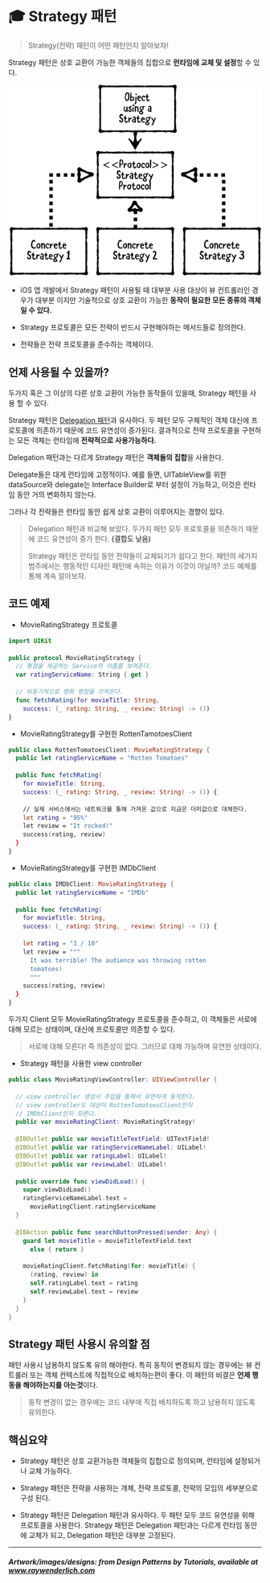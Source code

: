 # :mortar_board: Strategy 패턴

> Strategy(전략) 패턴이 어떤 패턴인지 알아보자!

Strategy 패턴은 상호 교환이 가능한 객체들의 집합으로 **런타임에 교체 및 설정**할 수 있다.

![strategy](/2.Fundamental%20Design%20Patterns/Strategy/strategy.png)

* iOS 앱 개발에서 Strategy 패턴이 사용될 때 대부분 사용 대상이 뷰 컨트롤러인 경우가 대부분 이지만 기술적으로 상호 교환이 가능한 **동작이 필요한 모든 종류의 객체일 수 있다.**

* Strategy 프로토콜은 모든 전략이 반드시 구현해야하는 메서드들로 정의한다.

* 전략들은 전략 프로토콜을 준수하는 객체이다.

## 언제 사용될 수 있을까?

두가지 혹은 그 이상의 다른 상호 교환이 가능한 동작들이 있을때, Strategy 패턴을 사용 할 수 있다.
  
Strategy 패턴은 [Delegation 패턴](/2.Fundamental%20Design%20Patterns/Delegation/DelegationPattern.md)과 유사하다. 두 패턴 모두 구체적인 객체 대신에 프로토콜에 의존하기 때문에 코드 유연성이 증가된다. 결과적으로 전략 프로토콜을 구현하는 모든 객체는 런타임에 **전략적으로 사용가능하다.**
  
Delegation 패턴과는 다르게 Strategy 패턴은 **객체들의 집합**을 사용한다.
  
Delegate들은 대게 런타임에 고정적이다. 예를 들면, UITableView를 위한 dataSource와 delegate는 Interface Builder로 부터 설정이 가능하고, 이것은 런타임 동안 거의 변화하지 않는다.
  
그러나 각 전략들은 런타임 동안 쉽게 상호 교환이 이루어지는 경향이 있다.

> Delegation 패턴과 비교해 보았다. 두가지 패턴 모두 프로토콜을 의존하기 때문에 코드 유연성이 증가 한다. **(결합도 낮음)**
>  
> Strategy 패턴은 런타임 동안 전략들이 교체되기가 쉽다고 한다. 패턴의 세가지 범주에서는 행동적인 디자인 패턴에 속하는 이유가 이것이 아닐까? 코드 예제를 통해 계속 알아보자.

## 코드 예제

* MovieRatingStrategy 프로토콜

```swift
import UIKit

public protocol MovieRatingStrategy {
  // 평점을 제공하는 Service의 이름를 보여준다.
  var ratingServiceName: String { get }
  
  // 비동기적으로 영화 평점을 가져온다.
  func fetchRating(for movieTitle: String,
    success: (_ rating: String, _ review: String) -> ())
}
```

* MovieRatingStrategy를 구현한 RottenTamotoesClient

```swift
public class RottenTomatoesClient: MovieRatingStrategy {
  public let ratingServiceName = "Rotten Tomatoes"
  
  public func fetchRating(
    for movieTitle: String,
    success: (_ rating: String, _ review: String) -> ()) {
    
    // 실제 서비스에서는 네트워크를 통해 가져온 값으로 지금은 더미값으로 대체한다.
    let rating = "95%"
    let review = "It rocked!"
    success(rating, review)
  }
}
```

* MovieRatingStrategy를 구현한 IMDbClient

```swift
public class IMDbClient: MovieRatingStrategy {
  public let ratingServiceName = "IMDb"
  
  public func fetchRating(
    for movieTitle: String,
    success: (_ rating: String, _ review: String) -> ()) {
    
    let rating = "3 / 10"
    let review = """
      It was terrible! The audience was throwing rotten
      tomatoes!
      """
    success(rating, review)
  }
}
```

두가지 Client 모두 MovieRatingStrategy 프로토콜을 준수하고, 이 객체들은 서로에 대해 모르는 상태이며, 대신에 프로토콜만 의존할 수 있다.

> 서로에 대해 모른다! 즉 의존성이 없다. 그러므로 대체 가능하며 유연한 상태이다.

* Strategy 패턴을 사용한 view controller

```swift
public class MovieRatingViewController: UIViewController {
  
  // view controller 생성시 주입을 통해서 유연하게 동작한다.
  // view controller도 대상이 RottenTomatoesClient인지
  // IMDbClient인지 모른다.
  public var movieRatingClient: MovieRatingStrategy!
  
  @IBOutlet public var movieTitleTextField: UITextField!
  @IBOutlet public var ratingServiceNameLabel: UILabel!
  @IBOutlet public var ratingLabel: UILabel!
  @IBOutlet public var reviewLabel: UILabel!
  
  public override func viewDidLoad() {
    super.viewDidLoad()
    ratingServiceNameLabel.text = 
      movieRatingClient.ratingServiceName
  }
  
  @IBAction public func searchButtonPressed(sender: Any) {
    guard let movieTitle = movieTitleTextField.text
      else { return }
    
    movieRatingClient.fetchRating(for: movieTitle) {
      (rating, review) in
      self.ratingLabel.text = rating
      self.reviewLabel.text = review
    }
  }
}
```

## Strategy 패턴 사용시 유의할 점

패턴 사용시 남용하지 않도록 유의 해야한다. 특히 동작이 변경되지 않는 경우에는 뷰 컨트롤러 또는 객체 컨텍스트에 직접적으로 배치하는편이 좋다. 이 패턴의 비결은 **언제 행동을 해야하는지를 아는것**이다.

> 동작 변경이 없는 경우에는 코드 내부에 직접 배치하도록 하고 남용하지 않도록 유의한다.

## 핵심요약

* Strategy 패턴은 상호 교환가능한 객체들의 집합으로 정의되며, 런타임에 설정되거나 교체 가능하다.
  
* Strategy 패턴은 전략을 사용하는 개체, 전략 프로토콜, 전략의 모임의 세부분으로 구성 된다.

* Strategy 패턴은 Delegation 패턴과 유사하다. 두 패턴 모두 코드 유연성을 위해 프로토콜을 사용한다. Strategy 패턴은 Delegation 패턴과는 다르게 런타임 동안에 교체가 되고, Delegation 패턴은 대부분 고정된다.

***
##### Artwork/images/designs: from Design Patterns by Tutorials, available at www.raywenderlich.com